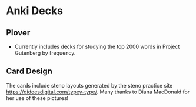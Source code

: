 # Anki Decks

## Plover

* Currently includes decks for studying the top 2000 words in Project Gutenberg by frequency.

## Card Design

The cards include steno layouts generated by the steno practice site https://didoesdigital.com/typey-type/. Many thanks to Diana MacDonald for her use of these pictures!

